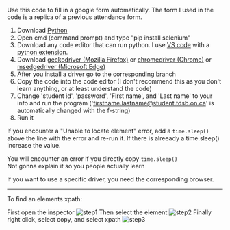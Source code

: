 Use this code to fill in a google form automatically.
The form I used in the code is a replica of a previous attendance form.

   1.  Download [Python](https://www.python.org/downloads/) 
   2.  Open cmd (command prompt) and type "pip install selenium" 
   3.  Download any code editor that can run python. I use [VS code](https://code.visualstudio.com/) with a [python extension](https://code.visualstudio.com/docs/languages/python).
   4.  Download [geckodriver (Mozilla Firefox)](https://github.com/mozilla/geckodriver/releases) or [chromedriver (Chrome)](https://chromedriver.chromium.org/downloads) or [msedgedriver (Microsoft Edge)](https://developer.microsoft.com/en-us/microsoft-edge/tools/webdriver/)
   5.  After you install a driver go to the corresponding branch
   6.  Copy the code into the code editor (I don't recommend this as you don't learn anything, or at least understand the code) 
   7.  Change 'student id', 'password', 'First name', and 'Last name' to your info and run the program ('firstname.lastname@student.tdsb.on.ca' is automatically changed with the f-string)
   8.  Run it

If you encounter a "Unable to locate element" error, add a `time.sleep()` above the line with the error and re-run it.
If there is alreeady a time.sleep() increase the value.

You will encounter an error if you directly copy `time.sleep()`    
Not gonna explain it so you people actually learn

If you want to use a specific driver, you need the corresponding browser.

------------------------------------------
To find an elements xpath:

First open the inspector
![step1](https://user-images.githubusercontent.com/75402062/124668587-176a7e00-de7f-11eb-8c1a-9da0f63c37f9.png)
Then select the element
![step2](https://user-images.githubusercontent.com/75402062/124668639-26e9c700-de7f-11eb-9d64-7873fadd7e9a.png)
Finally right click, select copy, and select xpath
![step3](https://user-images.githubusercontent.com/75402062/124668702-39640080-de7f-11eb-8e54-2215e936eb71.png)



